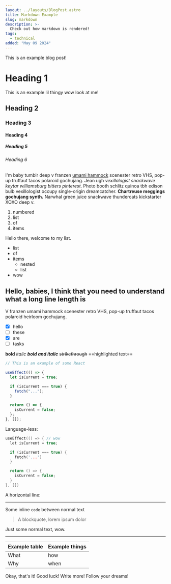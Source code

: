 ```yaml
---
layout: ../layouts/BlogPost.astro
title: Markdown Example
slug: markdown
description: >-
  Check out how markdown is rendered!
tags:
  - technical
added: "May 09 2024"
---
```


This is an example blog post!

# Heading 1

This is an example lil thingy wow look at me!

## Heading 2

### Heading 3

#### Heading 4

##### Heading 5

###### Heading 6

I'm baby tumblr deep v franzen [umami hammock](https://google.com) scenester retro VHS, pop-up truffaut tacos polaroid gochujang. Jean ugh _vexillologist snackwave keytar williamsburg bitters pinterest_. Photo booth schlitz quinoa tbh edison bulb vexillologist occupy single-origin dreamcatcher. **Chartreuse meggings gochujang synth.** Narwhal green juice snackwave thundercats kickstarter XOXO deep v.

1. numbered
2. list
3. of
4. items

Hello there, welcome to my list.

- list
- of
- items
  - nested
  - list
- wow

## Hello, babies, I think that you need to understand what a long line length is

V franzen umami hammock scenester retro VHS, pop-up truffaut tacos polaroid heirloom gochujang.

- [x] hello
- [ ] these
- [x] are
- [ ] tasks

**bold** _italic_
**_bold and italic_**
~~strikethrough~~
==highlighted text==

```js
// This is an example of some React

useEffect(() => {
  let isCurrent = true;

  if (isCurrent === true) {
    fetch("...");
  }

  return () => {
    isCurrent = false;
  };
}, []);
```

Language-less:

```c
useEffect(() => { // wow
  let isCurrent = true;

  if (isCurrent === true) {
  	fetch('...')
  }

  return () => {
  	isCurrent = false;
  }
}, [])
```

A horizontal line:

---

Some inline `code` between normal text

> A blockquote, lorem ipsum dolor

Just some normal text, wow.

---

| Example table | Example things |
| ------------- | -------------- |
| What          | how            |
| Why           | when           |

Okay, that's it! Good luck! Write more! Follow your dreams!

